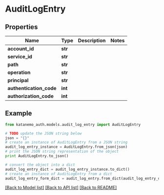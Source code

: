 # AuditLogEntry


## Properties
Name | Type | Description | Notes
------------ | ------------- | ------------- | -------------
**account_id** | **str** |  | 
**service_id** | **str** |  | 
**path** | **str** |  | 
**operation** | **str** |  | 
**principal** | **str** |  | 
**authentication_code** | **int** |  | 
**authorization_code** | **int** |  | 

## Example

```python
from katanemo_auth.models.audit_log_entry import AuditLogEntry

# TODO update the JSON string below
json = "{}"
# create an instance of AuditLogEntry from a JSON string
audit_log_entry_instance = AuditLogEntry.from_json(json)
# print the JSON string representation of the object
print AuditLogEntry.to_json()

# convert the object into a dict
audit_log_entry_dict = audit_log_entry_instance.to_dict()
# create an instance of AuditLogEntry from a dict
audit_log_entry_form_dict = audit_log_entry.from_dict(audit_log_entry_dict)
```
[[Back to Model list]](../README.md#documentation-for-models) [[Back to API list]](../README.md#documentation-for-api-endpoints) [[Back to README]](../README.md)


